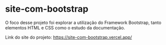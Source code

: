 # site-com-bootstrap
<p>O foco desse projeto foi explorar a utilização do Framework Bootstrap, tanto elementos HTML e CSS como o estudo da documentação.</p>
<p>Link do site do projeto: <a href="https://site-com-bootstrap.vercel.app/">https://site-com-bootstrap.vercel.app/</a></p>
